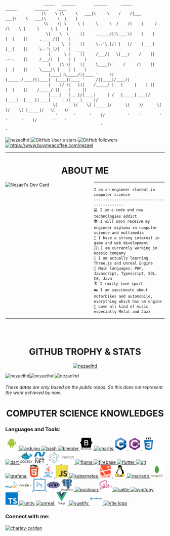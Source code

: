 ```                                                                                       
                 _____   ______        ______      _____               _____        ______    ____        
                |\    \ |\     \   ___|\     \    /    /|___       ___|\    \   ___|\     \  |    |       
                 \\    \| \     \ |     \     \  /    /|    |     /    /\    \ |     \     \ |    |       
                  \|    \  \     ||     ,_____/||\____\|    |    |    |  |    ||     ,_____/||    |       
                   |     \  |    ||     \--'\_|/| |   |/    |___ |    |__|    ||     \--'\_|/|    |  ____ 
                   |      \ |    ||     /___/|   \|___/    /    ||    .--.    ||     /___/|  |    | |    |
                   |    |\ \|    ||     \____|\     /     /|    ||    |  |    ||     \____|\ |    | |    |
                   |____||\_____/||____ '     /|   |_____|/____/||____|  |____||____ '     /||____|/____/|
                   |    |/ \|   |||    /_____/ |   |     |    | ||    |  |    ||    /_____/ ||    |     ||
                   |____|   |___|/|____|     | /   |_____|____|/ |____|  |____||____|     | /|____|_____|/
                     \(       )/    \( |_____|/      \(    )/      \(      )/    \( |_____|/   \(    )/   
                      '       '      '    )/          '    '        '      '      '    )/       '    '    
                                          '                                            '                  
```
<p align="left"> 
  <img src="https://komarev.com/ghpvc/?username=nezaelhd&label=Profile%20views&color=green&style=flat" alt="nezaelhd" /> 
  <img alt="GitHub User's stars" src="https://img.shields.io/github/stars/NezaelHD?color=yellow">
  <img alt="GitHub followers" src="https://img.shields.io/github/followers/NezaelHD?color=purple">
  <a href="https://www.buymeacoffee.com/nezael"> <img src="https://cdn.buymeacoffee.com/buttons/v2/default-yellow.png" height="20" width="130" alt="https://www.buymeacoffee.com/nezael" /></a>
</p>

<hr>
<h1 align="center">ABOUT ME</h1>
<a href="https://app.daily.dev/Nezael"><img align="left" src="https://api.daily.dev/devcards/8e3c71010e8c420ba4525be233391b03.png?r=63f" width="280" alt="Nezael's Dev Card"/></a>

<hr>

```
I am an engineer student in computer science
--------------------------------------------
💻 I am a code and new technologies addict
📚 I will soon receive my engineer diploma in computer science and multimedia
📝 I have a strong interest in game and web development
🧑‍💻 I am currently working in Koesio company
🌱 I am actually learning Three.js and Unreal Engine
👅 Main languages: PHP, Javascript, Typescript, SQL, C#, Java
🏋️ I really love sport
🏍️ I am passionate about motorbikes and automobile, everything which has an engine
🎵 Love all kind of music especially Metal and Jazz
```

<hr>
<br>
<br>
<h1 align="center">GITHUB TROPHY & STATS</h1>

<p align="center"> <a href="https://github.com/ryo-ma/github-profile-trophy"><img src="https://github-profile-trophy.vercel.app/?username=nezaelhd&theme=matrix" alt="nezaelhd" /></a> </p>
<p>
  <img align="left" src="https://github-readme-streak-stats.herokuapp.com/?user=nezaelhd&theme=gotham" alt="nezaelhd" />
  <img src="https://github-readme-stats.vercel.app/api?username=nezaelhd&show_icons=true&locale=en&theme=gotham" alt="nezaelhd" />
  <img src="https://github-readme-stats.vercel.app/api/top-langs?username=nezaelhd&show_icons=true&locale=en&layout=compact&theme=gotham" alt="nezaelhd" />
</p>
<h6><i>These datas are only based on the public repos. So this does not represent the work achieved by now.</i></h6>

<h1 align="center">COMPUTER SCIENCE KNOWLEDGES</h1>

<h3 align="left">Languages and Tools:</h3>
<p align="left"> <a href="https://developer.android.com" target="_blank" rel="noreferrer"> <img src="https://raw.githubusercontent.com/devicons/devicon/master/icons/android/android-original-wordmark.svg" alt="android" width="40" height="40"/> </a> <a href="https://www.arduino.cc/" target="_blank" rel="noreferrer"> <img src="https://cdn.worldvectorlogo.com/logos/arduino-1.svg" alt="arduino" width="40" height="40"/> </a> <a href="https://www.gnu.org/software/bash/" target="_blank" rel="noreferrer"> <img src="https://www.vectorlogo.zone/logos/gnu_bash/gnu_bash-icon.svg" alt="bash" width="40" height="40"/> </a> <a href="https://www.blender.org/" target="_blank" rel="noreferrer"> <img src="https://download.blender.org/branding/community/blender_community_badge_white.svg" alt="blender" width="40" height="40"/> </a> <a href="https://getbootstrap.com" target="_blank" rel="noreferrer"> <img src="https://raw.githubusercontent.com/devicons/devicon/master/icons/bootstrap/bootstrap-plain-wordmark.svg" alt="bootstrap" width="40" height="40"/> </a> <a href="https://www.chartjs.org" target="_blank" rel="noreferrer"> <img src="https://www.chartjs.org/media/logo-title.svg" alt="chartjs" width="40" height="40"/> </a> <a href="https://www.w3schools.com/cpp/" target="_blank" rel="noreferrer"> <img src="https://raw.githubusercontent.com/devicons/devicon/master/icons/cplusplus/cplusplus-original.svg" alt="cplusplus" width="40" height="40"/> </a> <a href="https://www.w3schools.com/cs/" target="_blank" rel="noreferrer"> <img src="https://raw.githubusercontent.com/devicons/devicon/master/icons/csharp/csharp-original.svg" alt="csharp" width="40" height="40"/> </a> <a href="https://www.w3schools.com/css/" target="_blank" rel="noreferrer"> <img src="https://raw.githubusercontent.com/devicons/devicon/master/icons/css3/css3-original-wordmark.svg" alt="css3" width="40" height="40"/> </a> <a href="https://dart.dev" target="_blank" rel="noreferrer"> <img src="https://www.vectorlogo.zone/logos/dartlang/dartlang-icon.svg" alt="dart" width="40" height="40"/> </a> <a href="https://www.docker.com/" target="_blank" rel="noreferrer"> <img src="https://raw.githubusercontent.com/devicons/devicon/master/icons/docker/docker-original-wordmark.svg" alt="docker" width="40" height="40"/> </a> <a href="https://dotnet.microsoft.com/" target="_blank" rel="noreferrer"> <img src="https://raw.githubusercontent.com/devicons/devicon/master/icons/dot-net/dot-net-original-wordmark.svg" alt="dotnet" width="40" height="40"/> </a> <a href="https://www.electronjs.org" target="_blank" rel="noreferrer"> <img src="https://raw.githubusercontent.com/devicons/devicon/master/icons/electron/electron-original.svg" alt="electron" width="40" height="40"/> </a> <a href="https://expressjs.com" target="_blank" rel="noreferrer"> <img src="https://raw.githubusercontent.com/devicons/devicon/master/icons/express/express-original-wordmark.svg" alt="express" width="40" height="40"/> </a> <a href="https://www.figma.com/" target="_blank" rel="noreferrer"> <img src="https://www.vectorlogo.zone/logos/figma/figma-icon.svg" alt="figma" width="40" height="40"/> </a> <a href="https://firebase.google.com/" target="_blank" rel="noreferrer"> <img src="https://www.vectorlogo.zone/logos/firebase/firebase-icon.svg" alt="firebase" width="40" height="40"/> </a> <a href="https://flutter.dev" target="_blank" rel="noreferrer"> <img src="https://www.vectorlogo.zone/logos/flutterio/flutterio-icon.svg" alt="flutter" width="40" height="40"/> </a> <a href="https://git-scm.com/" target="_blank" rel="noreferrer"> <img src="https://www.vectorlogo.zone/logos/git-scm/git-scm-icon.svg" alt="git" width="40" height="40"/> </a> <a href="https://grafana.com" target="_blank" rel="noreferrer"> <img src="https://www.vectorlogo.zone/logos/grafana/grafana-icon.svg" alt="grafana" width="40" height="40"/> </a> <a href="https://www.w3.org/html/" target="_blank" rel="noreferrer"> <img src="https://raw.githubusercontent.com/devicons/devicon/master/icons/html5/html5-original-wordmark.svg" alt="html5" width="40" height="40"/> </a> <a href="https://www.java.com" target="_blank" rel="noreferrer"> <img src="https://raw.githubusercontent.com/devicons/devicon/master/icons/java/java-original.svg" alt="java" width="40" height="40"/> </a> <a href="https://developer.mozilla.org/en-US/docs/Web/JavaScript" target="_blank" rel="noreferrer"> <img src="https://raw.githubusercontent.com/devicons/devicon/master/icons/javascript/javascript-original.svg" alt="javascript" width="40" height="40"/> </a> <a href="https://kubernetes.io" target="_blank" rel="noreferrer"> <img src="https://www.vectorlogo.zone/logos/kubernetes/kubernetes-icon.svg" alt="kubernetes" width="40" height="40"/> </a> <a href="https://laravel.com/" target="_blank" rel="noreferrer"> <img src="https://raw.githubusercontent.com/devicons/devicon/master/icons/laravel/laravel-plain-wordmark.svg" alt="laravel" width="40" height="40"/> </a> <a href="https://www.linux.org/" target="_blank" rel="noreferrer"> <img src="https://raw.githubusercontent.com/devicons/devicon/master/icons/linux/linux-original.svg" alt="linux" width="40" height="40"/> </a> <a href="https://mariadb.org/" target="_blank" rel="noreferrer"> <img src="https://www.vectorlogo.zone/logos/mariadb/mariadb-icon.svg" alt="mariadb" width="40" height="40"/> </a> <a href="https://www.mongodb.com/" target="_blank" rel="noreferrer"> <img src="https://raw.githubusercontent.com/devicons/devicon/master/icons/mongodb/mongodb-original-wordmark.svg" alt="mongodb" width="40" height="40"/> </a> <a href="https://www.mysql.com/" target="_blank" rel="noreferrer"> <img src="https://raw.githubusercontent.com/devicons/devicon/master/icons/mysql/mysql-original-wordmark.svg" alt="mysql" width="40" height="40"/> </a> <a href="https://nodejs.org" target="_blank" rel="noreferrer"> <img src="https://raw.githubusercontent.com/devicons/devicon/master/icons/nodejs/nodejs-original-wordmark.svg" alt="nodejs" width="40" height="40"/> </a> <a href="https://www.photoshop.com/en" target="_blank" rel="noreferrer"> <img src="https://raw.githubusercontent.com/devicons/devicon/master/icons/photoshop/photoshop-line.svg" alt="photoshop" width="40" height="40"/> </a> <a href="https://www.php.net" target="_blank" rel="noreferrer"> <img src="https://raw.githubusercontent.com/devicons/devicon/master/icons/php/php-original.svg" alt="php" width="40" height="40"/> </a> <a href="https://www.postgresql.org" target="_blank" rel="noreferrer"> <img src="https://raw.githubusercontent.com/devicons/devicon/master/icons/postgresql/postgresql-original-wordmark.svg" alt="postgresql" width="40" height="40"/> </a> <a href="https://postman.com" target="_blank" rel="noreferrer"> <img src="https://www.vectorlogo.zone/logos/getpostman/getpostman-icon.svg" alt="postman" width="40" height="40"/> </a> <a href="https://sass-lang.com" target="_blank" rel="noreferrer"> <img src="https://raw.githubusercontent.com/devicons/devicon/master/icons/sass/sass-original.svg" alt="sass" width="40" height="40"/> </a> <a href="https://www.sqlite.org/" target="_blank" rel="noreferrer"> <img src="https://www.vectorlogo.zone/logos/sqlite/sqlite-icon.svg" alt="sqlite" width="40" height="40"/> </a> <a href="https://symfony.com" target="_blank" rel="noreferrer"> <img src="https://symfony.com/logos/symfony_black_03.svg" alt="symfony" width="40" height="40"/> </a> <a href="https://www.typescriptlang.org/" target="_blank" rel="noreferrer"> <img src="https://raw.githubusercontent.com/devicons/devicon/master/icons/typescript/typescript-original.svg" alt="typescript" width="40" height="40"/> </a> <a href="https://unity.com/" target="_blank" rel="noreferrer"> <img src="https://www.vectorlogo.zone/logos/unity3d/unity3d-icon.svg" alt="unity" width="40" height="40"/> </a> <a href="https://unrealengine.com/" target="_blank" rel="noreferrer"> <img src="https://raw.githubusercontent.com/kenangundogan/fontisto/036b7eca71aab1bef8e6a0518f7329f13ed62f6b/icons/svg/brand/unreal-engine.svg" alt="unreal" width="40" height="40"/> </a> <a href="https://vuejs.org/" target="_blank" rel="noreferrer"> <img src="https://raw.githubusercontent.com/devicons/devicon/master/icons/vuejs/vuejs-original-wordmark.svg" alt="vuejs" width="40" height="40"/> </a> <a href="https://vuetifyjs.com/en/" target="_blank" rel="noreferrer"> <img src="https://bestofjs.org/logos/vuetify.svg" alt="vuetify" width="40" height="40"/> </a> <a href="https://webpack.js.org" target="_blank" rel="noreferrer"> <img src="https://raw.githubusercontent.com/devicons/devicon/d00d0969292a6569d45b06d3f350f463a0107b0d/icons/webpack/webpack-original-wordmark.svg" alt="webpack" width="40" height="40"/> </a><a href="https://vitejs.dev" target="_blank" rel="noopener noreferrer"><img width="40" height="40" src="https://vitejs.dev/logo.svg" alt="Vite logo"></a></p>

<h3 align="left">Connect with me:</h3>
<p align="left">
<a href="https://linkedin.com/in/charley-cerdan" target="blank"><img align="center" src="https://raw.githubusercontent.com/rahuldkjain/github-profile-readme-generator/master/src/images/icons/Social/linked-in-alt.svg" alt="charley-cerdan" height="30" width="40" /></a>
</p>
